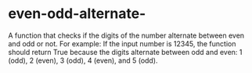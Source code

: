 # even-odd-alternate-
A function that checks if the digits of the number alternate between even and odd or not.  For example:  If the input number is 12345, the function should return True because the digits alternate between odd and even: 1 (odd), 2 (even), 3 (odd), 4 (even), and 5 (odd). 
